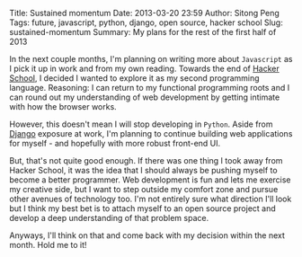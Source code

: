 Title: Sustained momentum
Date: 2013-03-20 23:59
Author: Sitong Peng
Tags: future, javascript, python, django, open source, hacker school
Slug: sustained-momentum
Summary: My plans for the rest of the first half of 2013

In the next couple months, I'm planning on writing more about `Javascript` as I pick it up in work and from my own reading. Towards the end of [Hacker School](https://www.hackerschool.com), I decided I wanted to explore it as my second programming language. Reasoning: I can return to my functional programming roots and I can round out my understanding of web development by getting intimate with how the browser works.

However, this doesn't mean I will stop developing in `Python`. Aside from [Django](https://www.djangoproject.com/) exposure at work, I'm planning to continue building web applications for myself - and hopefully with more robust front-end UI.

But, that's not quite good enough. If there was one thing I took away from Hacker School, it was the idea that I should always be pushing myself to become a better programmer. Web development is fun and lets me exercise my creative side, but I want to step outside my comfort zone and pursue other avenues of technology too. I'm not entirely sure what direction I'll look but I think my best bet is to attach myself to an open source project and develop a deep understanding of that problem space.

Anyways, I'll think on that and come back with my decision within the next month. Hold me to it!
